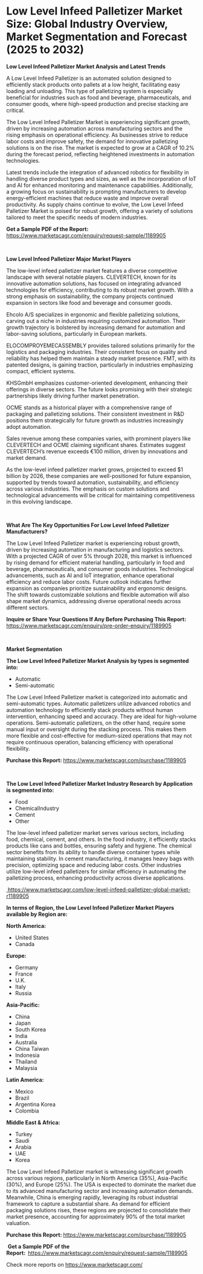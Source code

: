 <p><h1>Low Level Infeed Palletizer Market Size: Global Industry Overview, Market Segmentation and Forecast (2025 to 2032)</h1></p><p><strong>Low Level Infeed Palletizer Market Analysis and Latest Trends</strong></p>
<p><p>A Low Level Infeed Palletizer is an automated solution designed to efficiently stack products onto pallets at a low height, facilitating easy loading and unloading. This type of palletizing system is especially beneficial for industries such as food and beverage, pharmaceuticals, and consumer goods, where high-speed production and precise stacking are critical.</p><p>The Low Level Infeed Palletizer Market is experiencing significant growth, driven by increasing automation across manufacturing sectors and the rising emphasis on operational efficiency. As businesses strive to reduce labor costs and improve safety, the demand for innovative palletizing solutions is on the rise. The market is expected to grow at a CAGR of 10.2% during the forecast period, reflecting heightened investments in automation technologies.</p><p>Latest trends include the integration of advanced robotics for flexibility in handling diverse product types and sizes, as well as the incorporation of IoT and AI for enhanced monitoring and maintenance capabilities. Additionally, a growing focus on sustainability is prompting manufacturers to develop energy-efficient machines that reduce waste and improve overall productivity. As supply chains continue to evolve, the Low Level Infeed Palletizer Market is poised for robust growth, offering a variety of solutions tailored to meet the specific needs of modern industries.</p></p>
<p><strong>Get a Sample PDF of the Report:&nbsp;</strong> <a href="https://www.marketscagr.com/enquiry/request-sample/1189905?utm_campaign=2945&utm_medium=2&utm_source=Github&utm_content=ia&utm_term=30032025&utm_id=low-level-infeed-palletizer">https://www.marketscagr.com/enquiry/request-sample/1189905</a></p>
<p>&nbsp;</p>
<p><strong>Low Level Infeed Palletizer Major Market Players</strong></p>
<p><p>The low-level infeed palletizer market features a diverse competitive landscape with several notable players. CLEVERTECH, known for its innovative automation solutions, has focused on integrating advanced technologies for efficiency, contributing to its robust market growth. With a strong emphasis on sustainability, the company projects continued expansion in sectors like food and beverage and consumer goods.</p><p>Ehcolo A/S specializes in ergonomic and flexible palletizing solutions, carving out a niche in industries requiring customized automation. Their growth trajectory is bolstered by increasing demand for automation and labor-saving solutions, particularly in European markets. </p><p>ELOCOMPROYEMECASSEMBLY provides tailored solutions primarily for the logistics and packaging industries. Their consistent focus on quality and reliability has helped them maintain a steady market presence. FMT, with its patented designs, is gaining traction, particularly in industries emphasizing compact, efficient systems.</p><p>KHSGmbH emphasizes customer-oriented development, enhancing their offerings in diverse sectors. The future looks promising with their strategic partnerships likely driving further market penetration.</p><p>OCME stands as a historical player with a comprehensive range of packaging and palletizing solutions. Their consistent investment in R&D positions them strategically for future growth as industries increasingly adopt automation.</p><p>Sales revenue among these companies varies, with prominent players like CLEVERTECH and OCME claiming significant shares. Estimates suggest CLEVERTECH’s revenue exceeds €100 million, driven by innovations and market demand.</p><p>As the low-level infeed palletizer market grows, projected to exceed $1 billion by 2026, these companies are well-positioned for future expansion, supported by trends toward automation, sustainability, and efficiency across various industries. The emphasis on custom solutions and technological advancements will be critical for maintaining competitiveness in this evolving landscape.</p></p>
<p>&nbsp;</p>
<p><strong>What Are The Key Opportunities For Low Level Infeed Palletizer Manufacturers?</strong></p>
<p><p>The Low Level Infeed Palletizer market is experiencing robust growth, driven by increasing automation in manufacturing and logistics sectors. With a projected CAGR of over 5% through 2028, this market is influenced by rising demand for efficient material handling, particularly in food and beverage, pharmaceuticals, and consumer goods industries. Technological advancements, such as AI and IoT integration, enhance operational efficiency and reduce labor costs. Future outlook indicates further expansion as companies prioritize sustainability and ergonomic designs. The shift towards customizable solutions and flexible automation will also shape market dynamics, addressing diverse operational needs across different sectors.</p></p>
<p><strong>Inquire or Share Your Questions If Any Before Purchasing This Report:</strong> <a href="https://www.marketscagr.com/enquiry/pre-order-enquiry/1189905?utm_campaign=2945&utm_medium=2&utm_source=Github&utm_content=ia&utm_term=30032025&utm_id=low-level-infeed-palletizer">https://www.marketscagr.com/enquiry/pre-order-enquiry/1189905</a></p>
<p>&nbsp;</p>
<p><strong>Market Segmentation</strong></p>
<p><strong>The Low Level Infeed Palletizer Market Analysis by types is segmented into:</strong></p>
<p><ul><li>Automatic</li><li>Semi-automatic</li></ul></p>
<p><p>The Low Level Infeed Palletizer market is categorized into automatic and semi-automatic types. Automatic palletizers utilize advanced robotics and automation technology to efficiently stack products without human intervention, enhancing speed and accuracy. They are ideal for high-volume operations. Semi-automatic palletizers, on the other hand, require some manual input or oversight during the stacking process. This makes them more flexible and cost-effective for medium-sized operations that may not require continuous operation, balancing efficiency with operational flexibility.</p></p>
<p><strong>Purchase this Report:&nbsp;</strong><a href="https://www.marketscagr.com/purchase/1189905?utm_campaign=2945&utm_medium=2&utm_source=Github&utm_content=ia&utm_term=30032025&utm_id=low-level-infeed-palletizer">https://www.marketscagr.com/purchase/1189905</a></p>
<p>&nbsp;</p>
<p><strong>The Low Level Infeed Palletizer Market Industry Research by Application is segmented into:</strong></p>
<p><ul><li>Food</li><li>ChemicalIndustry</li><li>Cement</li><li>Other</li></ul></p>
<p><p>The low-level infeed palletizer market serves various sectors, including food, chemical, cement, and others. In the food industry, it efficiently stacks products like cans and bottles, ensuring safety and hygiene. The chemical sector benefits from its ability to handle diverse container types while maintaining stability. In cement manufacturing, it manages heavy bags with precision, optimizing space and reducing labor costs. Other industries utilize low-level infeed palletizers for similar efficiency in automating the palletizing process, enhancing productivity across diverse applications.</p></p>
<p><a href="https://www.marketscagr.com/low-level-infeed-palletizer-global-market-r1189905?utm_campaign=2945&utm_medium=2&utm_source=Github&utm_content=ia&utm_term=30032025&utm_id=low-level-infeed-palletizer">&nbsp;https://www.marketscagr.com/low-level-infeed-palletizer-global-market-r1189905</a></p>
<p><strong>In terms of Region, the Low Level Infeed Palletizer Market Players available by Region are:</strong></p>
<p>
    <p> <strong> North America: </strong>
        <ul>
            <li>United States</li>
            <li>Canada</li>
        </ul>
        </p> 
    <p> <strong> Europe: </strong>
        <ul>
            <li>Germany</li>
            <li>France</li>
            <li>U.K.</li>
            <li>Italy</li>
            <li>Russia</li>
        </ul>
        </p> 
    <p> <strong> Asia-Pacific: </strong>
        <ul>
            <li>China</li>
            <li>Japan</li>
            <li>South Korea</li>
            <li>India</li>
            <li>Australia</li>
            <li>China Taiwan</li>
            <li>Indonesia</li>
            <li>Thailand</li>
            <li>Malaysia</li>
        </ul>
        </p> 
    <p> <strong> Latin America: </strong>
        <ul>
            <li>Mexico</li>
            <li>Brazil</li>
            <li>Argentina Korea</li>
            <li>Colombia</li>
        </ul>
        </p> 
    <p> <strong> Middle East & Africa: </strong>
        <ul>
            <li>Turkey</li>
            <li>Saudi</li>
            <li>Arabia</li>
            <li>UAE</li>
            <li>Korea</li>
        </ul>
    </p>
    </p>
<p><p>The Low Level Infeed Palletizer market is witnessing significant growth across various regions, particularly in North America (35%), Asia-Pacific (30%), and Europe (25%). The USA is expected to dominate the market due to its advanced manufacturing sector and increasing automation demands. Meanwhile, China is emerging rapidly, leveraging its robust industrial framework to capture a substantial share. As demand for efficient packaging solutions rises, these regions are projected to consolidate their market presence, accounting for approximately 90% of the total market valuation.</p></p>
<p><strong>Purchase this Report: </strong><a href="https://www.marketscagr.com/purchase/1189905?utm_campaign=2945&utm_medium=2&utm_source=Github&utm_content=ia&utm_term=30032025&utm_id=low-level-infeed-palletizer">https://www.marketscagr.com/purchase/1189905</a></p>
<p>&nbsp;<strong>Get a Sample PDF of the Report:&nbsp;&nbsp;</strong><a href="https://www.marketscagr.com/enquiry/request-sample/1189905?utm_campaign=2945&utm_medium=2&utm_source=Github&utm_content=ia&utm_term=30032025&utm_id=low-level-infeed-palletizer">https://www.marketscagr.com/enquiry/request-sample/1189905</a></p>
<p><strong></strong></p>
<p>Check more reports on <a href="https://www.marketscagr.com/?utm_campaign=2945&utm_medium=2&utm_source=Github&utm_content=ia&utm_term=30032025&utm_id=low-level-infeed-palletizer">https://www.marketscagr.com/</a></p>